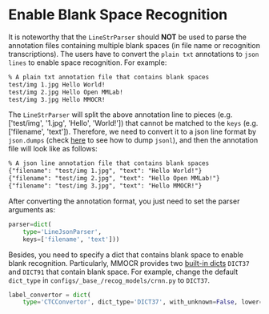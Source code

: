 # Enable Blank Space Recognition

It is noteworthy that the `LineStrParser` should **NOT** be used to parse the annotation files containing multiple blank spaces (in file name or recognition transcriptions). The users have to convert the `plain txt` annotations to `json lines` to enable space recognition. For example:

```txt
% A plain txt annotation file that contains blank spaces
test/img 1.jpg Hello World!
test/img 2.jpg Hello Open MMLab!
test/img 3.jpg Hello MMOCR!
```

The `LineStrParser` will split the above annotation line to pieces (e.g. ['test/img', '1.jpg', 'Hello', 'World!']) that cannot be matched to the `keys` (e.g. ['filename', 'text']). Therefore, we need to convert it to a json line format by `json.dumps` (check [here](https://github.com/open-mmlab/mmocr/blob/main/tools/data/textrecog/funsd_converter.py#L175-L180) to see how to dump `jsonl`), and then the annotation file will look like as follows:

```txt
% A json line annotation file that contains blank spaces
{"filename": "test/img 1.jpg", "text": "Hello World!"}
{"filename": "test/img 2.jpg", "text": "Hello Open MMLab!"}
{"filename": "test/img 3.jpg", "text": "Hello MMOCR!"}
```

After converting the annotation format, you just need to set the parser arguments as:

```python
parser=dict(
    type='LineJsonParser',
    keys=['filename', 'text']))
```

Besides, you need to specify a dict that contains blank space to enable blank recognition. Particularly, MMOCR provides two [built-in dicts](https://github.com/open-mmlab/mmocr/blob/main/mmocr/models/textrecog/convertors/base.py) `DICT37` and `DICT91` that contain blank space. For example, change the default `dict_type` in `configs/_base_/recog_models/crnn.py` to `DICT37`.

```python
label_convertor = dict(
    type='CTCConvertor', dict_type='DICT37', with_unknown=False, lower=True) # ['DICT36', 'DICT37', 'DICT90', 'DICT91']
```
